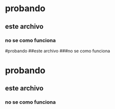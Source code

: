 # probando
## este archivo
### no se como funciona
#probando
##este archivo
###no se como funciona
#  probando
##  este archivo
###  no se como funciona
